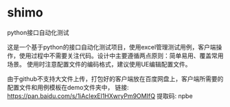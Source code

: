 # shimo
python接口自动化测试

这是一个基于python的接口自动化测试项目，使用excel管理测试用例，客户端操作，使用过程中不需要关注代码。设计中主要遵循两点原则：简单易用、覆盖常用场景。
使用时注意配置文件的编码格式，建议使用UE编辑配置文件。

由于github不支持大文件上传，打包好的客户端放在百度网盘上，客户端所需要的配置文件和用例模板在demo文件夹中，
链接: https://pan.baidu.com/s/1iAcIexEl1HXwryPm9OMIfQ 提取码: npbe
